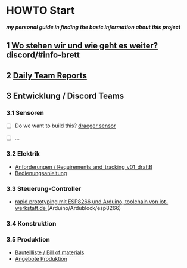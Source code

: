 # HOWTO Start

***my personal guide in finding the basic information about this project***

## 1 [Wo stehen wir und wie geht es weiter?](https://cdn.discordapp.com/attachments/693421256891957289/693454160758177872/Wo_stehen_wir_und_wie_kann_es_weitergehen.pdf) discord/#info-brett

## 2 [Daily Team Reports](https://drive.google.com/drive/folders/1Poj6eQrTGcuFaNvTQpUK7rhnsla_4bZM)

## 3 Entwicklung / Discord Teams

### 3.1 Sensoren

- [ ] Do we want to build this? [draeger sensor](https://www.intersurgical-webshop.de/artikel/e-FlowSensor_fr_Drger_Evita_Ventilatoren_auer_V500)
- [ ] ...


### 3.2 Elektrik

- [Anforderungen / Requirements_and_tracking_v01_draftB](https://docs.google.com/spreadsheets/d/1oL9XO6Ey1GSyyw_gpmk-_erB-_KR36lmKQfrJcQtAf0/edit#gid=0)
- [Bedienungsanleitung](https://docs.google.com/document/d/1diFWp0zVw1RVwhWoNN3_kPNcdyZHOF1CVrcSIN-Yl4k/edit#)

### 3.3 Steuerung-Controller
- [rapid prototyping mit ESP8266 und Arduino, toolchain von iot-werkstatt.de ](http://www.iot-werkstatt.de) (Arduino/Ardublock/esp8266)

### 3.4 Konstruktion

### 3.5 Produktion
- [Bauteilliste / Bill of materials](https://github.com/Heavy02011/diy-beatmungsgeraet/blob/master/production/BillOfMaterials.md)
- [Angebote Produktion](https://docs.google.com/spreadsheets/d/1LUdUw3KdKwsfoe5khSoW4la7FvFVV2GQ8lIa6iQQy2Q/edit#gid=0)
